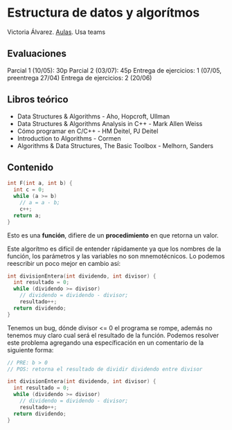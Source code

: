 # Estructura de datos y algorítmos

Victoria Álvarez. [Aulas](https://aulas.ort.edu.uy/course/view.php?id=258). Usa teams

## Evaluaciones

Parcial 1 (10/05): 30p
Parcial 2 (03/07): 45p
Entrega de ejercicios: 1 (07/05, preentrega 27/04)
Entrega de ejercicios: 2 (20/06)

## Libros teórico

- Data Structures & Algorithms - Aho, Hopcroft, Ullman
- Data Structures & Algorithms Analysis in C++ - Mark Allen Weiss
- Cómo programar en C/C++ - HM Deitel, PJ Deitel
- Introduction to Algorithms - Cormen
- Algorithms & Data Structures, The Basic Toolbox - Melhorn, Sanders

## Contenido

```c
int F(int a, int b) {
  int c = 0;
  while (a >= b)
    // a = a - b;
    c++;
  return a;
}
```

Esto es una **función**, difiere de un **procedimiento** en que retorna un valor.

Este algorítmo es difícil de entender rápidamente ya que los nombres de la función, los parámetros y las variables no son mnemotécnicos.
Lo podemos reescribir un poco mejor en cambio así:

```c
int divisionEntera(int dividendo, int divisor) {
  int resultado = 0;
  while (dividendo >= divisor)
    // dividendo = dividendo - divisor;
    resultado++;
  return dividendo;
}
```

Tenemos un bug, dónde divisor <= 0 el programa se rompe, además no tenemos muy claro cual será el resultado de la función.
Podemos resolver este problema agregando una específicación en un comentario de la siguiente forma:

```c
// PRE: b > 0
// POS: retorna el resultado de dividir dividendo entre divisor

int divisionEntera(int dividendo, int divisor) {
  int resultado = 0;
  while (dividendo >= divisor)
    // dividendo = dividendo - divisor;
    resultado++;
  return dividendo;
}
```
